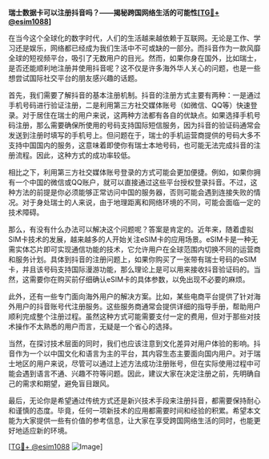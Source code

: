 **瑞士数据卡可以注册抖音吗？——揭秘跨国网络生活的可能性[[TG💪+ @esim1088](https://t.me/s/esim1088)]**

在当今这个全球化的数字时代，人们的生活越来越依赖于互联网。无论是工作、学习还是娱乐，网络都已经成为我们生活中不可或缺的一部分。而抖音作为一款风靡全球的短视频平台，吸引了无数用户的目光。然而，如果你身在国外，比如瑞士，是否还能顺利地注册并使用抖音呢？这不仅是许多海外华人关心的问题，也是一些想尝试国际社交平台的朋友感兴趣的话题。

首先，我们需要了解抖音的基本注册机制。抖音的注册方式主要有两种：一是通过手机号码进行验证注册，二是利用第三方社交媒体账号（如微信、QQ等）快速登录。对于居住在瑞士的用户来说，这两种方法都有各自的优缺点。如果选择手机号码注册，那么需要确保所使用的号码支持国际短信服务，因为抖音的验证码通常会发送到注册时填写的手机号上。但问题在于，瑞士的手机运营商提供的号码大多不支持中国国内的服务，这意味着即使你有瑞士本地号码，也可能无法完成抖音的注册流程。因此，这种方式的成功率较低。

相比之下，利用第三方社交媒体账号登录的方式可能会更加便捷。例如，如果你拥有一个中国的微信或QQ账户，就可以直接通过这些平台授权登录抖音。不过，这种方法的前提是你必须能够正常访问中国的服务器，否则可能会遇到连接失败的情况。对于身处瑞士的人来说，由于地理距离和网络环境的不同，可能会面临一定的技术障碍。

那么，有没有什么办法可以解决这个问题呢？答案是肯定的。近年来，随着虚拟SIM卡技术的发展，越来越多的人开始关注eSIM卡的应用场景。eSIM卡是一种无需实体芯片即可实现通信功能的技术，它允许用户在全球范围内切换不同的运营商和服务计划。具体到抖音的注册问题上，如果你购买了一张带有瑞士号码的eSIM卡，并且该号码支持国际漫游功能，那么理论上是可以用来接收抖音验证码的。当然，这需要你在购买前仔细确认eSIM卡的具体参数，以免出现不必要的麻烦。

此外，还有一些专门面向海外用户的解决方案。比如，某些电商平台提供了针对海外用户的抖音账号代注册服务。这些服务商通常会提供详细的指导手册，帮助用户顺利完成整个注册过程。虽然这种方式可能需要支付一定的费用，但对于那些对技术操作不太熟悉的用户而言，无疑是一个省心的选择。

当然，在探讨技术层面的同时，我们也应该注意到文化差异对用户体验的影响。抖音作为一个以中国文化和语言为主的平台，其内容生态主要面向国内用户。对于瑞士地区的用户来说，尽管可以通过上述方法成功注册账号，但在实际使用过程中可能会遇到语言不通、兴趣不符等问题。因此，建议大家在决定注册之前，先明确自己的需求和期望，避免盲目跟风。

最后，无论你是希望通过传统方式还是新兴技术手段来注册抖音，都需要保持耐心和谨慎的态度。毕竟，任何一项新技术的应用都需要时间和经验的积累。希望本文能为大家提供一些有价值的参考信息，让大家在享受跨国网络生活的同时，也能更好地适应新的环境。

[[TG💪+ @esim1088](https://t.me/s/esim1088) ![Image](https://i.postimg.cc/4NQfJmqS/Snipaste-2025-05-13-00-14-12.png)]